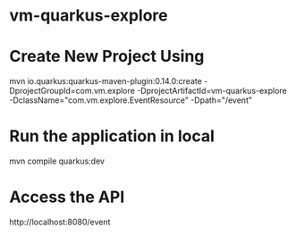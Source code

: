 # vm-quarkus-explore


# Create New Project Using 
mvn io.quarkus:quarkus-maven-plugin:0.14.0:create     -DprojectGroupId=com.vm.explore     -DprojectArtifactId=vm-quarkus-explore    -DclassName="com.vm.explore.EventResource"     -Dpath="/event"

# Run the application in local 

mvn compile quarkus:dev

# Access the API 

http://localhost:8080/event
